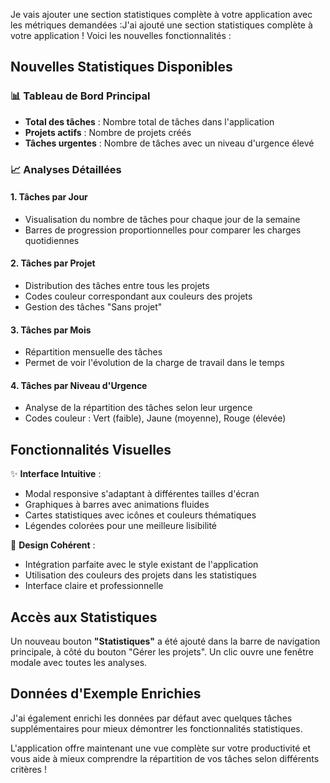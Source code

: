 Je vais ajouter une section statistiques complète à votre application avec les métriques demandées :J'ai ajouté une section statistiques complète à votre application ! Voici les nouvelles fonctionnalités :

## Nouvelles Statistiques Disponibles

### 📊 **Tableau de Bord Principal**
- **Total des tâches** : Nombre total de tâches dans l'application
- **Projets actifs** : Nombre de projets créés
- **Tâches urgentes** : Nombre de tâches avec un niveau d'urgence élevé

### 📈 **Analyses Détaillées**

#### 1. **Tâches par Jour**
- Visualisation du nombre de tâches pour chaque jour de la semaine
- Barres de progression proportionnelles pour comparer les charges quotidiennes

#### 2. **Tâches par Projet**
- Distribution des tâches entre tous les projets
- Codes couleur correspondant aux couleurs des projets
- Gestion des tâches "Sans projet"

#### 3. **Tâches par Mois**
- Répartition mensuelle des tâches
- Permet de voir l'évolution de la charge de travail dans le temps

#### 4. **Tâches par Niveau d'Urgence**
- Analyse de la répartition des tâches selon leur urgence
- Codes couleur : Vert (faible), Jaune (moyenne), Rouge (élevée)

## Fonctionnalités Visuelles

✨ **Interface Intuitive** :
- Modal responsive s'adaptant à différentes tailles d'écran
- Graphiques à barres avec animations fluides
- Cartes statistiques avec icônes et couleurs thématiques
- Légendes colorées pour une meilleure lisibilité

🎨 **Design Cohérent** :
- Intégration parfaite avec le style existant de l'application
- Utilisation des couleurs des projets dans les statistiques
- Interface claire et professionnelle

## Accès aux Statistiques

Un nouveau bouton **"Statistiques"** a été ajouté dans la barre de navigation principale, à côté du bouton "Gérer les projets". Un clic ouvre une fenêtre modale avec toutes les analyses.

## Données d'Exemple Enrichies

J'ai également enrichi les données par défaut avec quelques tâches supplémentaires pour mieux démontrer les fonctionnalités statistiques.

L'application offre maintenant une vue complète sur votre productivité et vous aide à mieux comprendre la répartition de vos tâches selon différents critères !